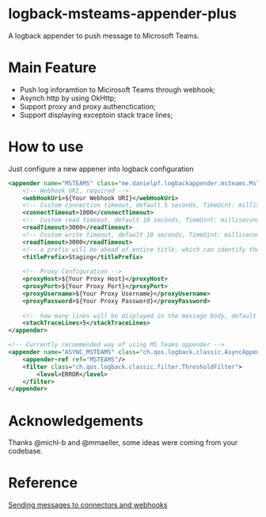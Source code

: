 # logback-msteams-appender-plus
A logback appender to push message to Microsoft Teams.

# Main Feature
- Push log inforamtion to Micirosoft Teams through webhook;
- Asynch http by using OkHttp;
- Support proxy and proxy authenctication;
- Support displaying exceptoin stack trace lines;

# How to use
Just configure a new appener into logback configuration

```xml
<appender name="MSTEAMS" class="me.danielpf.logbackappender.msteams.MsTeamsAppender">
    <!-- Webhook URI, required -->
    <webHookUri>${Your Webhook URI}</webHookUri>
    <!-- Custom connection timeout, default 5 seconds, TimeUint: millisecond -->
    <connectTimeout>1000</connectTimeout>
    <!-- Custom read timeout, default 10 seconds, TimeUint: millisecond -->
    <readTimeout>3000</readTimeout>
    <!-- Custom write timeout, default 10 seconds, TimeUint: millisecond -->
    <readTimeout>3000</readTimeout>
    <!-- a prefix will be ahead of entire title, which can identify the app or env information -->
    <titlePrefix>Staging</titlePrefix>
        
    <!-- Proxy Configuration -->
    <proxyHost>${Your Proxy Host}</proxyHost>
    <proxyPort>${Your Proxy Port}</proxyPort>
    <proxyUsername>${Your Proxy Username}</proxyUsername>
    <proxyPassword>${Your Proxy Password}</proxyPassword>
    
    <!-- how many lines will be displayed in the message body, default is 5 -->
    <stackTraceLines>5</stackTraceLines>
</appender>

<!-- Currently recommended way of using MS Teams appender -->
<appender name="ASYNC_MSTEAMS" class="ch.qos.logback.classic.AsyncAppender">
    <appender-ref ref="MSTEAMS"/>
    <filter class="ch.qos.logback.classic.filter.ThresholdFilter">
        <level>ERROR</level>
    </filter>
</appender>

```

# Acknowledgements
Thanks @michl-b and @mmaeller, some ideas were coming from your codebase. 


# Reference
[Sending messages to connectors and webhooks](https://docs.microsoft.com/en-us/microsoftteams/platform/webhooks-and-connectors/how-to/connectors-using)

